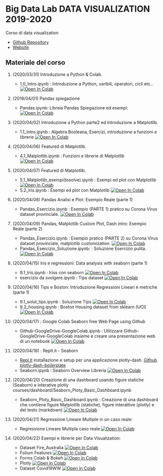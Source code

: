 # Big Data Lab DATA VISUALIZATION 2019-2020
Corso di data visualization 

* [Github Repository](https://github.com/visiont3lab/data-visualization)
* [Website](https://visiont3lab.github.io/data-visualization/)

## Materiale del corso

1. (2020/03/31) Introduzione a Python & Colab.
    * 1.0_Intro.ipynb : Introduzione a Python, varibili, operatori, cicli etc..  [![Open In Colab](https://colab.research.google.com/assets/colab-badge.svg)](https://colab.research.google.com/github/visiont3lab/data-visualization/blob/master/courses/01_Intro/1.0_Intro.ipynb)
    
2. (2019/04/01) Pandas spiegazione
    * Pandas.ipynb: Libreia Pandas Spiegazione ed esempi:  [![Open In Colab](https://colab.research.google.com/assets/colab-badge.svg)](https://colab.research.google.com/github/visiont3lab/data-visualization/blob/master/courses/02_Pandas/Pandas.ipynb)

3. (2020/04/02) Introduzione a Python parte2 ed Introduzione a Matplotlib.
    * 1.1_Intro.ipynb : Algebra Booleana, Esercizi, introduzione a funzioni e librerie  [![Open In Colab](https://colab.research.google.com/assets/colab-badge.svg)](https://colab.research.google.com/github/visiont3lab/data-visualization/blob/master/courses/01_Intro/1.1_Intro.ipynb)

4. (2020/04/06) Featured di Matplotlib.
    * 4.1_Matplotlib.ipynb : Funzioni e librerie di Matplotlib [![Open In Colab](https://colab.research.google.com/assets/colab-badge.svg)](https://colab.research.google.com/github/visiont3lab/data-visualization/blob/master/courses/04_Matplotlib/4.1_Matplotlib.ipynb)
    
5. (2020/04/07) Featured di Matplotlib.
    * 5.1_Matplotlib_esempi(tosolve).ipynb : Esempi ed plot con Matplotlib [![Open In Colab](https://colab.research.google.com/assets/colab-badge.svg)](https://colab.research.google.com/github/visiont3lab/data-visualization/blob/master/courses/05_Matplotlib_Iris/5.1_Matplotlib_esempi(tosolve).ipynb)
    * 5.2_Iris.ipynb : Esempi ed plot con Matplotlib [![Open In Colab](https://colab.research.google.com/assets/colab-badge.svg)](https://colab.research.google.com/github/visiont3lab/data-visualization/blob/master/courses/05_Matplotlib_Iris/5.2_Iris.ipynb)  
    
6. (2020/04/08) Pandas Analisi e Plot: Esempio Reale (parte 1)
    * Pandas_Esercizio.ipynb : Esempio (PARTE 1) pratico su Corona Virus dataset provinciale. [![Open In Colab](https://colab.research.google.com/assets/colab-badge.svg)](https://colab.research.google.com/github/visiont3lab/data-visualization/blob/master/courses/02_Pandas/Pandas_Esercizio.ipynb)

7. (2020/04/09) Pandas, Matplotlib Custom Plot, Dash intro: Esempio Reale (parte 2)
    * Pandas_Esercizio.ipynb : Esempio pratico (PARTE 2) su Corona Virus dataset provinciale, matplotlib customization. [![Open In Colab](https://colab.research.google.com/assets/colab-badge.svg)](https://colab.research.google.com/github/visiont3lab/data-visualization/blob/master/courses/02_Pandas/Pandas_Esercizio_dashweb.ipynb)
    * Pandas_Esercizio_Soluzione.ipynb: : Soluzione Esercizio pulita.[![Open In Colab](https://colab.research.google.com/assets/colab-badge.svg)](https://colab.research.google.com/github/visiont3lab/data-visualization/blob/master/courses/02_Pandas/Pandas_Esercizio_Soluzione.ipynb)
 
 8. (2020/04/15) Iris e regressioni: Data analysis with seaborn (parte 1)
    * 8.1_Iris.ipynb : Iriss con seaborn [![Open In Colab](https://colab.research.google.com/assets/colab-badge.svg)](https://colab.research.google.com/github/visiont3lab/data-visualization/blob/master/courses/05_Matplotlib_Iris/8.1_Iris.ipynb)
    * esercizio da svolgere.ipynb : Tips dataset [![Open In Colab](https://colab.research.google.com/assets/colab-badge.svg)](https://colab.research.google.com/github/visiont3lab/data-visualization/blob/master/courses/05_Matplotlib_Iris/to_solve_tips.ipynb) 

9. (2020/04/16) Tips e Boston: Introduzione Regressioni Lineari e metriche (parte 1)
    * 9.1_solut_tips.ipynb : Soluzione Tips [![Open In Colab](https://colab.research.google.com/assets/colab-badge.svg)](https://colab.research.google.com/github/visiont3lab/data-visualization/blob/master/courses/06_Dataset/9.1_solut_tips.ipynb)
    * 9.2_housing.ipynb : Boston Housing dataset from sklearn (UCI) [![Open In Colab](https://colab.research.google.com/assets/colab-badge.svg)](https://colab.research.google.com/github/visiont3lab/data-visualization/blob/master/courses/06_Dataset/9.2_housing.ipynb) 
    
10. (2020/04/17) : Google Colab Seaborn free Web Page using Github 
    * Github-GoogleDrive-GoogleColab.ipynb : Utilizzare Github-GoogleDrive-GoogleColab insieme e creare una presentazione web di un notebook  [![Open In Colab](https://colab.research.google.com/assets/colab-badge.svg)](https://colab.research.google.com/github/visiont3lab/data-visualization/blob/master/courses/Setup/Github-GoogleDrive-GoogleColab.ipynb)
 
11. (2020/04/18) : Replt.it - Seaborn 
    * [Repl.it](https://repl.it/) installazione e setup per una applicazione plotly-dash. [Github plotly-dash-boilerplate](https://github.com/visiont3lab/plotly-dash-boilerplate.git) 
    * Seaborn.ipynb : Seaborn Overview Libreria [![Open In Colab](https://colab.research.google.com/assets/colab-badge.svg)](https://colab.research.google.com/github/visiont3lab/data-visualization/blob/master/courses/seaborn/Seaborn.ipynb) 

12. (2020/04/20) Creazione di una dashboard usando figure statiche (Seaborn) e interative plotly
courses/dashboard/Seaborn_Ploty_Basic_Dashboard.ipynb
    * Seaborn_Ploty_Basic_Dashboard.ipynb : Creazione di una dashboard che contiene figure Matplotlib (statiche), figure interattive (plotly) e del testo (markdown) [![Open In Colab](https://colab.research.google.com/assets/colab-badge.svg)](https://colab.research.google.com/github/visiont3lab/data-visualization/blob/master/courses/dashboard/Seaborn_Ploty_Basic_Dashboard.ipynb) 

13. (2020/04/21) Regressione Lineare Multiple in un caso reale: 
    * Regressione Lineare Multipla caso reale [![Open In Colab](https://colab.research.google.com/assets/colab-badge.svg)](https://colab.research.google.com/github/visiont3lab/data-visualization/blob/master/courses/07_Realcase/Regressore.ipynb) 

14. (2020/04/22)  Esempi e librerie per Data Visualization: 
    * Dataset Fire_Australia [![Open In Colab](https://colab.research.google.com/assets/colab-badge.svg)](https://colab.research.google.com/github/visiont3lab/data-visualization/blob/master/courses/08_Plotly_Bokeh/Fire_Australia19.ipynb) 
    * Folium Features [![Open In Colab](https://colab.research.google.com/assets/colab-badge.svg)](https://colab.research.google.com/github/visiont3lab/data-visualization/blob/master/courses/08_Plotly_Bokeh/GIS.ipynb) 
    * Forms Colab & Bokeh  [![Open In Colab](https://colab.research.google.com/assets/colab-badge.svg)](https://colab.research.google.com/github/visiont3lab/data-visualization/blob/master/courses/08_Plotly_Bokeh/Bokeh_forms.ipynb)
    * Plotly  [![Open In Colab](https://colab.research.google.com/assets/colab-badge.svg)](https://colab.research.google.com/github/visiont3lab/data-visualization/blob/master/courses/08_Plotly_Bokeh/Plotly.ipynb)
    * Dataset Covid19WW  [![Open In Colab](https://colab.research.google.com/assets/colab-badge.svg)](https://colab.research.google.com/github/visiont3lab/data-visualization/blob/master/courses/08_Plotly_Bokeh/Covid19WW.ipynb)


